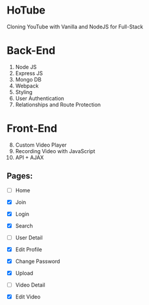 # HoTube
Cloning YouTube with Vanilla and NodeJS for Full-Stack

# Back-End

1. Node JS
2. Express JS
3. Mongo DB
4. Webpack
5. Styling
6. User Authentication
7. Relationships and Route Protection


# Front-End

8. Custom Video Player  
9. Recording Video with JavaScript  
10. API + AJAX  
  
## Pages:

- [ ] Home
- [x] Join
- [x] Login
- [x] Search
- [ ] User Detail
- [x] Edit Profile
- [x] Change Password
- [x] Upload
- [ ] Video Detail
- [x] Edit Video
  
